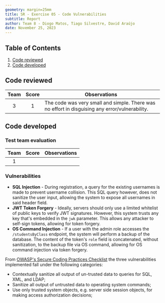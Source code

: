 ```yaml
---
geometry: margin=25mm
title: SR - Exercise 05 - Code Vulnerabilities
subtitle: Report
author: Team 8 - Diogo Matos, Tiago Silvestre, David Araújo
date: November 25, 2023
---
```


## Table of Contents

1. [Code reviewed](#code-reviewed)
2. [Code developed](#code-developed)

## Code reviewed

| Team | Score | Observations |
| :-: | :-: | - |
| 3 | 1 | The code was very small and simple. There was no effort in disguising any error/vulnerability. |

## Code developed

### Test team evaluation

| Team | Score | Observations |
| :-: | :-: | - |
| 1 | | |

### Vulnerabilities

- **SQL Injection** - During registration, a query for the existing usernames is made to prevent username collision. This SQL query however, does not sanitize the user input, allowing the system to expose all usernames in said header field.
- **JWT Token Forgery** - Ideally, servers should only use a limited whitelist of public keys to verify JWT signatures. However, this system trusts any key that's embedded in the `jwk` parameter. This allows any attacker to self-sign tokens, allowing for token forgery.
- **OS Command Injection** - If a user with the admin role accesses the `/studentsByClass` endpoint, the system will perform a backup of the database. The content of the token's `role` field is concatenated, without sanitization, to the backup file via OS command, allowing for OS command injection via token forgery.

From [OWASP's Secure Coding Practices Checklist](https://owasp.org/www-project-secure-coding-practices-quick-reference-guide/stable-en/02-checklist/05-checklist) the three vulnerabilities implemented fall under the following categories:

- Contextually sanitize all output of un-trusted data to queries for SQL, XML, and LDAP;
- Sanitize all output of untrusted data to operating system commands;
- Use only trusted system objects, e.g. server side session objects, for making access authorization decisions;
